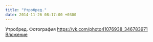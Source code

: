 ```yaml
---
title: "Утробред."
date: 2014-11-26 08:17:00 +0300
---
```


Утробред.
Фотография
<a class="vk-attach" href="https://vk.com/photo41076938_346783971">https://vk.com/photo41076938_346783971</a>
<a class="vk-attach" href="https://vk.com/photo41076938_346783971">Вложение</a>

